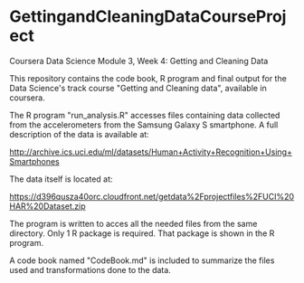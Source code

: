 # GettingandCleaningDataCourseProject
Coursera Data Science Module 3, Week 4: Getting and Cleaning Data 


This repository contains the code book, R program and final output for the Data Science's track course "Getting and Cleaning data", available in coursera.

The R program "run_analysis.R" accesses files containing data collected from the accelerometers from the Samsung Galaxy S smartphone.  A full description of the data is available at:

http://archive.ics.uci.edu/ml/datasets/Human+Activity+Recognition+Using+Smartphones

The data itself is located at:

https://d396qusza40orc.cloudfront.net/getdata%2Fprojectfiles%2FUCI%20HAR%20Dataset.zip

The program is written to acces all the needed files from the same directory.  Only 1 R package is required.  That package is shown in the R program.


A code book named "CodeBook.md" is included to summarize the files used and transformations done to the data.


